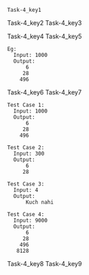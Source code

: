 ```ngMeta
Task-4_key1
```

Task-4_key2
Task-4_key3


Task-4_key4
Task-4_key5


```
Eg:
  Input: 1000
  Output:
      6
     28
    496

```
Task-4_key6
Task-4_key7
```
Test Case 1:
  Input: 1000
  Output:
      6
     28
    496

```
```
Test Case 2:
  Input: 300
  Output:
      6
     28
```
```
Test Case 3:
  Input: 4
  Output:
      Kuch nahi
```
```
Test Case 4:
  Input: 9000
  Output:
      6
     28
    496
   8128
```
Task-4_key8
Task-4_key9
